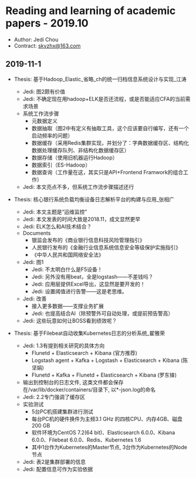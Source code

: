 # Reading and learning of academic papers - 2019.10

* Author: Jedi Chou
* Contract: skyzhx@163.com

## 2019-11-1

* Thesis: 基于Hadoop_Elastic_省略_ch的统一归档信息系统设计与实现_江涛
  * Jedi: 图2颇有价值
  * Jedi: 不确定现在用hadoop+ELK是否还流程，或是否能适应CFA的当前需求场景
  * 系统工作流步骤
    * 元数据定义
    * 数据抽取（图2中有定义有抽取工具，这个应该要自行编写，还有一个启动频率的问题）
    * 数据缓存（采用Redis集群实现，并划分了：字典数据缓存区、结构化数据处理缓存队列、非结构化数据缓存区）
    * 数据存储（使用旧机器运行Hadoop）
    * 数据索引（ES-Hadoop）
    * 数据查询（工作量在这，其实只是API+Frontend Framwork的组合工作）
  * Jedi: 本文亮点不多，但系统工作流步骤描述还行

* Thesis: 核心银行系统负载均衡设备日志解析平台的构建与应用_张相广
  * Jedi: 本文主题是“运维监控”
  * Jedi: 本文发表的时间大致是2018.11，成文显然更早
  * Jedi: ELK怎么和AI技术结合？
  * Documents
    * 银监会发布的《商业银行信息科技风险管理指引》
    * 人民银行发布的《金融行业信息系统信息安全等级保护实施指引》
    * 《中华人民共和国网络安全法》
  * Jedi: 图1
    * Jedi: 不太明白什么是F5设备！
    * Jedi: 另外没有用beat，全是logstash——不差钱吗？
    * Jedi: 应用层提供Excel导出，这显然是要开发的！
    * Jedi: 设置阈值进行告警——这是老思维。
  * Jedi: 改善
    * 接入更多数据——支撑业务扩展
    * Jedi: 也提高结合AI（除预警外可自动处理，或提前预告警高）
  * Jedi: 这些玩意如何让BOSS看到绩效呢？

* Thesis: 基于Filebeat自动收集Kubernetes日志的分析系统_翟雅荣
  * Jedi: 1.3有提到相关研究的具体方向
    * Flunetd + Elasticsearch + Kibana (官方推荐)
    * Logstash agent + Kafka + Logstash + Elasticsearch + Kibana (陈坚娟)
    * Flunetd + Kafka + Flunetd + Elasticsearch + Kibana (罗东锋)
  * 输出到控制台的日志文件, 这类文件都会保存在/var/lib/docker/containers/目录下, 以*-json.log的命名
  * Jedi: 2.2专门强调了缓存区
  * 实验测试
    * 5台PC机搭建集群进行测试
    * 每台PC机的硬件换件为主频3.1 GHz 的四核CPU、内存4GB、磁盘200 GB
    * 软件环境为CentOS 7.2(64 bit)、Elasticsearch 6.0.0、Kibana 6.0.0、Filebeat 6.0.0、Redis、Kubernetes 1.6
    * 其中1台作为Kubernetes的Master节点, 3台作为Kubernetes的Node节点
  * Jedi: 表2是集群部署的信息
  * Jedi: 配置信息可作为实验依据
